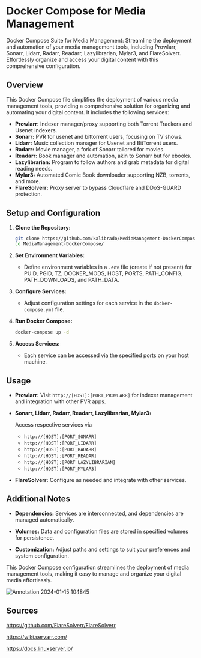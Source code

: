 # Docker Compose for Media Management
Docker Compose Suite for Media Management: Streamline the deployment and automation of your media management tools, including Prowlarr, Sonarr, Lidarr, Radarr, Readarr, Lazylibrarian, Mylar3, and FlareSolverr. Effortlessly organize and access your digital content with this comprehensive configuration.




## Overview

This Docker Compose file simplifies the deployment of various media management tools, providing a comprehensive solution for organizing and automating your digital content. It includes the following services:

- **Prowlarr:** Indexer manager/proxy supporting both Torrent Trackers and Usenet Indexers.
- **Sonarr:** PVR for usenet and bittorrent users, focusing on TV shows.
- **Lidarr:** Music collection manager for Usenet and BitTorrent users.
- **Radarr:** Movie manager, a fork of Sonarr tailored for movies.
- **Readarr:** Book manager and automation, akin to Sonarr but for ebooks.
- **Lazylibrarian:** Program to follow authors and grab metadata for digital reading needs.
- **Mylar3:** Automated Comic Book downloader supporting NZB, torrents, and more.
- **FlareSolverr:** Proxy server to bypass Cloudflare and DDoS-GUARD protection.

## Setup and Configuration

1. **Clone the Repository:**
    ```bash
    git clone https://github.com/kalibrado/MediaManagement-DockerCompose.git
    cd MediaManagement-DockerCompose/
    ```

2. **Set Environment Variables:**
    - Define environment variables in a `.env` file (create if not present) for PUID, PGID, TZ, DOCKER_MODS, HOST, PORTS, PATH_CONFIG, PATH_DOWNLOADS, and PATH_DATA.

3. **Configure Services:**
    - Adjust configuration settings for each service in the `docker-compose.yml` file.

4. **Run Docker Compose:**
    ```bash
    docker-compose up -d
    ```

5. **Access Services:**
    - Each service can be accessed via the specified ports on your host machine.

## Usage

- **Prowlarr:** Visit `http://[HOST]:[PORT_PROWLARR]` for indexer management and integration with other PVR apps.

- **Sonarr, Lidarr, Radarr, Readarr, Lazylibrarian, Mylar3:**

    Access respective services via
    - `http://[HOST]:[PORT_SONARR]`
    - `http://[HOST]:[PORT_LIDARR]`
    - `http://[HOST]:[PORT_RADARR]`
    - `http://[HOST]:[PORT_READAR]`
    - `http://[HOST]:[PORT_LAZYLIBRARIAN]`
    - `http://[HOST]:[PORT_MYLAR3]`

- **FlareSolverr:** Configure as needed and integrate with other services.

## Additional Notes

- **Dependencies:** Services are interconnected, and dependencies are managed automatically.

- **Volumes:** Data and configuration files are stored in specified volumes for persistence.

- **Customization:** Adjust paths and settings to suit your preferences and system configuration.

This Docker Compose configuration streamlines the deployment of media management tools, making it easy to manage and organize your digital media effortlessly.

![Annotation 2024-01-15 104845](https://github.com/kalibrado/MediaManagement-DockerCompose/assets/51781584/20957419-67e4-4339-8ee2-c2f2cea4422a)


## Sources

https://github.com/FlareSolverr/FlareSolverr

https://wiki.servarr.com/

https://docs.linuxserver.io/
